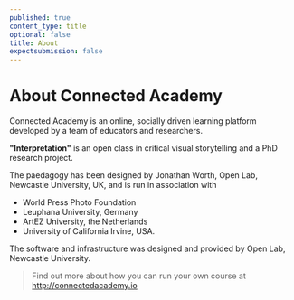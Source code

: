 ```yaml
---
published: true
content_type: title
optional: false
title: About
expectsubmission: false
---
```

# About Connected Academy

Connected Academy is an online, socially driven learning platform developed by a team of educators and researchers.

**"Interpretation"** is an open class in critical visual storytelling and a PhD research project. 

The paedagogy has been designed by Jonathan Worth, Open Lab, Newcastle University, UK, and is run in association with
- World Press Photo Foundation
- Leuphana University, Germany
- ArtEZ University, the Netherlands
- University of California Irvine, USA.

The software and infrastructure was designed and provided by Open Lab, Newcastle University.

> Find out more about how you can run your own course at http://connectedacademy.io

